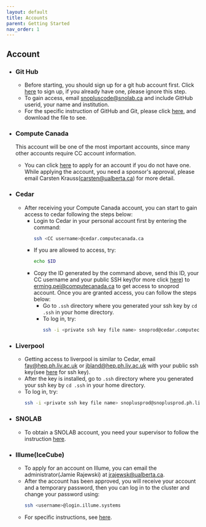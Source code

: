```yaml
---
layout: default
title: Accounts
parent: Getting Started
nav_order: 1
---
```


## Account
* ### Git Hub
  * Before starting, you should sign up for a git hub account first. Click [here](https://github.com/signup/free) to sign up, if you already have one, please ignore this step.
  * To gain access, email snopluscode@snolab.ca and include GitHub userid, your name and institution.
  * For the specific instruction of GitHub and Git, please click [here](https://www.snolab.ca/snoplus/private/DocDB/cgi/ShowDocument?docid=1462), and download the file to see.
  
* ### Compute Canada
  This account will be one of the most important accounts, since many other accounts require CC account information.
  * You can click [here](https://www.computecanada.ca/research-portal/account-management/apply-for-an-account/) to apply for an account if you do not have one.    While applying the account, you need a sponsor's approval, please email Carsten Krauss(carsten@ualberta.ca) for more detail.
  
* ### Cedar
  * After receiving your Compute Canada account, you can start to gain access to cedar following the steps below:
    * Login to Cedar in your personal account first by entering the command:
      ```bash
      ssh <CC username>@cedar.computecanada.ca
      ```
    * If you are allowed to access, try:
      ```bash
      echo $ID
      ```
    * Copy the ID generated by the command above, send this ID, your CC username and your public SSH key(for more click [here](./tools.md)) to erming.pei@computecanada.ca to get access to snoprod account. Once you are granted access, you can follow the steps below:
      * Go to `.ssh` directory where you generated your ssh key by `cd .ssh` in your home directory.
      * To log in, try:
        ```bash
        ssh -i <private ssh key file name> snoprod@cedar.computecanada.ca
        ```
        
* ### Liverpool
  * Getting access to liverpool is similar to Cedar, email fay@hep.ph.liv.ac.uk or jbland@hep.ph.liv.ac.uk with your public ssh key(see [here](./tools.md) for ssh key).
  * After the key is installed, go to `.ssh` directory where you generated your ssh key by `cd .ssh` in your home directory.
  * To log in, try:
    ```bash
    ssh -i <private ssh key file name> snoplusprod@snoplusprod.ph.liv.ac.uk
    ```

* ### SNOLAB
  * To obtain a SNOLAB account, you need your supervisor to follow the instruction [here](https://www.snolab.ca/orbeon/fr/ComputingSupport/NewSNOLABUserAccount/new).
  
* ### Illume(IceCube)
  * To apply for an account on Illume, you can email the administrator(Jamie Rajewski) at jrajewsk@ualberta.ca.
  * After the account has been approved, you will receive your account and a temporary password, then you can log in to the cluster and change your password using:
    ```bash
    ssh <username>@login.illume.systems
    ```
  * For specific instructions, see [here](https://sites.google.com/ualberta.ca/illume/home).
